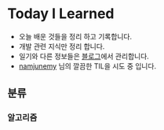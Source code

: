 # Today I Learned

- 오늘 배운 것들을 정리 하고 기록합니다.
- 개발 관련 지식만 정리 합니다.
- 일기와 다른 정보들은 [블로그](https://blog.naver.com/stu44229)에서 관리합니다. 
- [namjunemy](https://github.com/namjunemy/TIL) 님의 깔끔한 TIL을 시도 중 입니다.

## 분류

### 알고리즘
